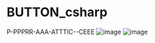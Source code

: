 # BUTTON_csharp
P-PPPRR-AAA-ATTTIC--CEEE
![image](https://github.com/user-attachments/assets/d435236c-3833-47f3-af4a-a72d25b078a0)
![image](https://github.com/user-attachments/assets/d6abd1e6-75af-4476-98e1-2190e350bb95)
